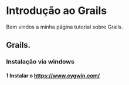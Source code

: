 # Introdução ao Grails

Bem vindos a minha página tutorial sobre Grails.

## Grails.

### Instalação via windows

#### 1 Instalar o https://www.cygwin.com/


